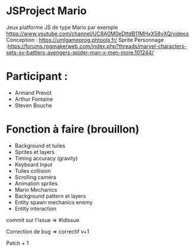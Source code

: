 # JSProject Mario

Jeux platforme JS de type Mario par exemple
https://www.youtube.com/channel/UC8A0M0eDttdB11MHxX58vXQ/videos
Conception : https://umlgameprog.phtools.fr/
Sprite Personnage :https://forums.rpgmakerweb.com/index.php?threads/marvel-characters-sets-sv-battlers-avengers-spider-man-x-men-more.101244/
# Participant :

  * Armand Prevot
  * Arthur Fontaine
  * Steven Bouche
  
# Fonction à faire (brouillon)

* Background et tuiles
* Sprites et layers
* Timing accuracy (gravity)
* Keyboard Input
* Tuiles collision
* Scrolling caméra
* Animation sprites
* Mario Mechanics
* Background pattern et layers
* Entity spawn mechanics enemy
* Entity interaction

commit sur l'issue => #idIssue   

Correction de bug => correctif v+1   

Patch + 1   


